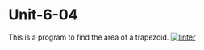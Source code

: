 # Unit-6-04
This is a program to find the area of a trapezoid.
 [![linter](https://github.com/Hannah-Jurewicz-Turner/Unit-6-04/workflows/linter/badge.svg)](https://github.com/marketplace/actions/super-linter)
